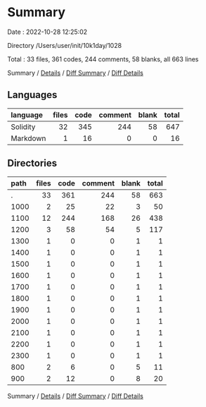 # Summary

Date : 2022-10-28 12:25:02

Directory /Users/user/init/10k1day/1028

Total : 33 files,  361 codes, 244 comments, 58 blanks, all 663 lines

Summary / [Details](details.md) / [Diff Summary](diff.md) / [Diff Details](diff-details.md)

## Languages
| language | files | code | comment | blank | total |
| :--- | ---: | ---: | ---: | ---: | ---: |
| Solidity | 32 | 345 | 244 | 58 | 647 |
| Markdown | 1 | 16 | 0 | 0 | 16 |

## Directories
| path | files | code | comment | blank | total |
| :--- | ---: | ---: | ---: | ---: | ---: |
| . | 33 | 361 | 244 | 58 | 663 |
| 1000 | 2 | 25 | 22 | 3 | 50 |
| 1100 | 12 | 244 | 168 | 26 | 438 |
| 1200 | 3 | 58 | 54 | 5 | 117 |
| 1300 | 1 | 0 | 0 | 1 | 1 |
| 1400 | 1 | 0 | 0 | 1 | 1 |
| 1500 | 1 | 0 | 0 | 1 | 1 |
| 1600 | 1 | 0 | 0 | 1 | 1 |
| 1700 | 1 | 0 | 0 | 1 | 1 |
| 1800 | 1 | 0 | 0 | 1 | 1 |
| 1900 | 1 | 0 | 0 | 1 | 1 |
| 2000 | 1 | 0 | 0 | 1 | 1 |
| 2100 | 1 | 0 | 0 | 1 | 1 |
| 2200 | 1 | 0 | 0 | 1 | 1 |
| 2300 | 1 | 0 | 0 | 1 | 1 |
| 800 | 2 | 6 | 0 | 5 | 11 |
| 900 | 2 | 12 | 0 | 8 | 20 |

Summary / [Details](details.md) / [Diff Summary](diff.md) / [Diff Details](diff-details.md)